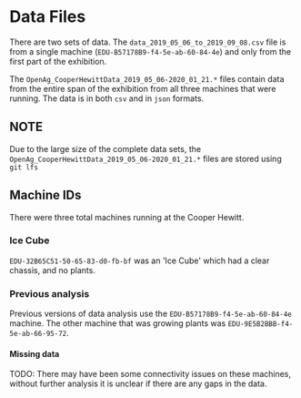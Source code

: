 # Data Files
There are two sets of data. The `data_2019_05_06_to_2019_09_08.csv` file is from a single machine (`EDU-B57178B9-f4-5e-ab-60-84-4e`)
and only from the first part of the exhibition.

The `OpenAg_CooperHewittData_2019_05_06-2020_01_21.*` files contain data from the entire span
of the exhibition from all three machines that were running. The data is in both `csv` and in `json` formats.

## NOTE
Due to the large size of the complete data sets, the `OpenAg_CooperHewittData_2019_05_06-2020_01_21.*` files are stored using `git lfs`

## Machine IDs
There were three total machines running at the Cooper Hewitt.

### Ice Cube
`EDU-32B65C51-50-65-83-d0-fb-bf` was an 'Ice Cube' which had a clear chassis, and no plants.

### Previous analysis
Previous versions of data analysis use the `EDU-B57178B9-f4-5e-ab-60-84-4e` machine.
The other machine that was growing plants was `EDU-9E5B2BBB-f4-5e-ab-66-95-72`.

#### Missing data
TODO: There may have been some connectivity issues on these machines, without further analysis 
it is unclear if there are any gaps in the data. 
